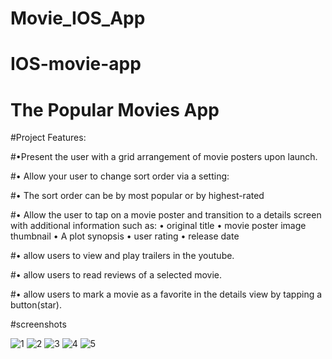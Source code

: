 # Movie_IOS_App

# IOS-movie-app

# The Popular Movies App

#Project Features:

#•Present the user with a grid arrangement of movie posters upon launch.

#• Allow your user to change sort order via a setting:

#• The sort order can be by most popular or by highest-rated

#• Allow the user to tap on a movie poster and transition to a details screen with
additional information such as:
• original title
• movie poster image thumbnail
• A plot synopsis 
• user rating 
• release date

#•  allow users to view and play trailers in the youtube.

#• allow users to read reviews of a selected movie.

#• allow users to mark a movie as a favorite in the details view by
tapping a button(star). 


#screenshots

![1](https://github.com/AymanFikryIsmail/Movie_IOS_App/blob/master/Simulator%20Screen%20Shot%20-%20iPhone%208%20-%202019-04-15%20at%2022.22.25.png)
![2](https://github.com/AymanFikryIsmail/Movie_IOS_App/blob/master/Simulator%20Screen%20Shot%20-%20iPhone%208%20-%202019-04-15%20at%2022.22.43.png)
![3](https://github.com/AymanFikryIsmail/Movie_IOS_App/blob/master/Simulator%20Screen%20Shot%20-%20iPhone%208%20-%202019-04-15%20at%2022.23.18.png)
![4](https://github.com/AymanFikryIsmail/Movie_IOS_App/blob/master/Simulator%20Screen%20Shot%20-%20iPhone%208%20-%202019-04-15%20at%2022.23.56.png)
![5](https://github.com/AymanFikryIsmail/Movie_IOS_App/blob/master/Simulator%20Screen%20Shot%20-%20iPhone%208%20-%202019-04-15%20at%2022.24.39.png)
